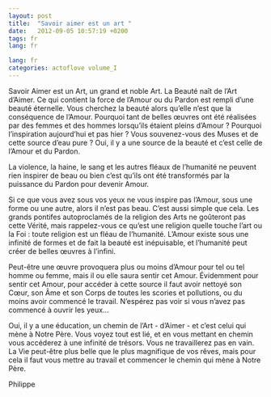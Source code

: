 ```yaml
---
layout: post
title:  "Savoir aimer est un art "
date:   2012-09-05 10:57:19 +0200
tags: fr
lang: fr

lang: fr
categories: actoflove volume_I
---
```

Savoir Aimer est un Art, un grand et noble Art. La Beauté naît de l’Art d’Aimer. Ce qui contient la force de l’Amour ou du Pardon est rempli d’une beauté éternelle. Vous cherchez la beauté alors qu’elle n’est que la conséquence de l’Amour. Pourquoi tant de belles œuvres ont été réalisées par des femmes et des hommes lorsqu’ils étaient pleins d’Amour ? Pourquoi l’inspiration aujourd’hui et pas hier ? Vous souvenez-vous des Muses et de cette source d’eau pure ? Oui, il y a une source de la beauté et c’est celle de l’Amour et du Pardon.

La violence, la haine, le sang et les autres fléaux de l’humanité ne peuvent rien inspirer de beau ou bien c’est qu’ils ont été transformés par la puissance du Pardon pour devenir Amour.

Si ce que vous avez sous vos yeux ne vous inspire pas l’Amour, sous une forme ou une autre, alors il n’est pas beau. C’est aussi simple que cela. Les grands pontifes autoproclamés de la religion des Arts ne goûteront pas cette Vérité, mais rappelez-vous ce qu’est une religion quelle touche l’art ou la Foi : toute religion est un fléau de l’humanité.
L’Amour existe sous une infinité de formes et de fait la beauté est inépuisable, et l’humanité peut créer de belles œuvres à l’infini.

Peut-être une œuvre provoquera plus ou moins d’Amour pour tel ou tel homme ou femme, mais il ou elle saura sentir cet Amour. Évidemment pour sentir cet Amour, pour accéder à cette source il faut avoir nettoyé son Cœur, son Âme et son Corps de toutes les scories et pollutions, ou du moins avoir commencé le travail. N’espérez pas voir si vous n’avez pas commencé à ouvrir les yeux…

Oui, il y a une éducation, un chemin de l’Art - d’Aimer - et c’est celui qui mène à Notre Père. Vous voyez tout est lié, et en vous mettant en chemin vous accéderez à une infinité de trésors. Vous ne travaillerez pas en vain. La Vie peut-être plus belle que le plus magnifique de vos rêves, mais pour cela il faut vous mettre au travail et commencer le chemin qui mène à Notre Père.

Philippe

<!-- 
Ce(tte) œuvre est mise à disposition selon les termes de la Licence Creative Commons Attribution - Pas d’Utilisation Commerciale 4.0 International.
-->